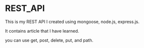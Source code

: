 # REST_API
This is my REST API I created using mongoose, node.js, express.js.

It contains article that I have learned.

you can use get, post, delete, put, and path.
